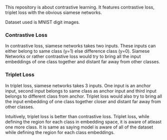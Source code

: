 This repository is about contrastive learning. It features contrastive loss, triplet loss with the obvious siamese networks.

Dataset used is MNIST digit images.

### Contrastive Loss
In contrastive loss, siamese networks takes two inputs. These inputs can either belong to same class (y=1) else difference class (y=0). Siamese Networks or rather contrastive loss would try to bring all the input embeddings of one class together and distant far away from other classes.

### Triplet Loss
In triplet loss, siamese networks takes 3 inputs. One input is an anchor input, second input belongs to same class as anchor input and third input belongs to different class from anchor. Triplet loss would also try to bring all the input embedding of one class together closer and distant far away from other classes.

Intuitively, triplet loss is better than contrastive loss. Triplet loss, while defining the region for each class in embedding space, it is aware of atleast one more class. It is same as saying model is aware of all of the dataset while defining the region for each class embeddings.

